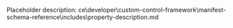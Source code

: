 Placeholder description: ce\developer\custom-control-framework\manifest-schema-reference\includes\property-description.md
